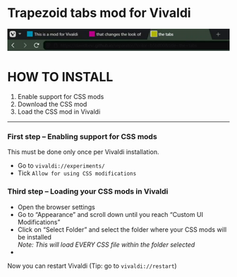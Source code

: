 # Trapezoid tabs mod for Vivaldi
![Demo](https://github.com/DavidBevi/vivaldi_trapezoid_tabs/blob/main/demo.gif?raw=true)

# HOW TO INSTALL
1. Enable support for CSS mods
2. Download the CSS mod
3. Load the CSS mod in Vivaldi

-----

### First step – Enabling support for CSS mods
This must be done only once per Vivaldi installation.
- Go to `vivaldi://experiments/`
- Tick `Allow for using CSS modifications`

### Third step – Loading your CSS mods in Vivaldi
- Open the browser settings
- Go to “Appearance” and scroll down until you reach “Custom UI Modifications”
- Click on “Select Folder” and select the folder where your CSS mods will be installed</br>*Note: This will load EVERY CSS file within the folder selected*
- 
Now you can restart Vivaldi (Tip: go to `vivaldi://restart`)
